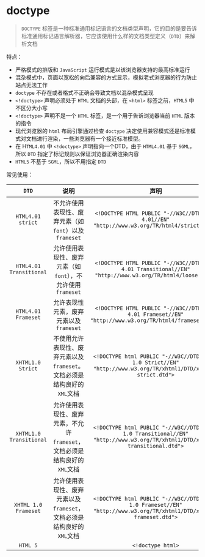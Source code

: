 # doctype
> `DOCTYPE` 标签是一种标准通用标记语言的文档类型声明，它的目的是要告诉标准通用标记语言解析器，它应该使用什么样的文档类型定义（`DTD`）来解析文档


特点：
- 严格模式的排版和 `JavaScript` 运行模式是以该浏览器支持的最高标准运行
- 混杂模式中，页面以宽松的向后兼容的方式显示，模拟老式浏览器的行为防止站点无法工作
- `doctype` 不存在或者格式不正确会导致文档以混杂模式呈现
- `<!doctype>` 声明必须处于 `HTML` 文档的头部，在 `<html>` 标签之前，`HTML5` 中不区分大小写
- `<!doctype>` 声明不是一个 `HTML` 标签，是一个用于告诉浏览器当前 `HTML` 版本的指令
- 现代浏览器的 `html` 布局引擎通过检查 `doctype` 决定使用兼容模式还是标准模式对文档进行渲染，一些浏览器有一个接近标准模型。
- 在 H`TML4.01` 中 `<!doctype>` 声明指向一个DTD，由于 `HTML4.01` 基于 `SGML`，所以 `DTD` 指定了标记规则以保证浏览器正确渲染内容
- `HTML5` 不基于 `SGML`，所以不用指定 `DTD`

常见使用：

|`DTD`|说明|声明|
|:---:|:---:|:---:|
|`HTML4.01 strict`|不允许使用表现性、废弃元素（如`font`）以及`frameset`|`<!DOCTYPE HTML PUBLIC "-//W3C//DTD HTML 4.01//EN" "http://www.w3.org/TR/html4/strict.dtd">`|
|`HTML4.01 Transitional`|允许使用表现性、废弃元素（如`font`），不允许使用`frameset`|`<!DOCTYPE HTML PUBLIC "-//W3C//DTD HTML 4.01 Transitional//EN" "http://www.w3.org/TR/html4/loose.dtd">`|
|`HTML4.01 Frameset`|允许表现性元素，废弃元素以及`frameset`|`<!DOCTYPE HTML PUBLIC "-//W3C//DTD HTML 4.01 Frameset//EN" "http://www.w3.org/TR/html4/frameset.dtd">`|
|`XHTML1.0 Strict`|不使用允许表现性、废弃元素以及`frameset`。文档必须是结构良好的`XML`文档|`<!DOCTYPE html PUBLIC "-//W3C//DTD XHTML 1.0 Strict//EN" "http://www.w3.org/TR/xhtml1/DTD/xhtml1-strict.dtd">`
|`XHTML1.0 Transitional`|允许使用表现性、废弃元素，不允许`frameset`，文档必须是结构良好的`XML`文档|`<!DOCTYPE html PUBLIC "-//W3C//DTD XHTML 1.0 Transitional//EN" "http://www.w3.org/TR/xhtml1/DTD/xhtml1-transitional.dtd">`|
|`XHTML 1.0 Frameset`|允许使用表现性、废弃元素以及`frameset`，文档必须是结构良好的`XML`文档|`<!DOCTYPE html PUBLIC "-//W3C//DTD XHTML 1.0 Frameset//EN" "http://www.w3.org/TR/xhtml1/DTD/xhtml1-frameset.dtd">`|
|`HTML 5`||`<!doctype html>`|